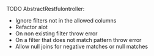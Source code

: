 TODO AbstractRestfulontroller:
 - Ignore filters not in the allowed columns
 - Refactor alot
 - On non existing filter throw error
 - On a filter that does not match pattern throw error
 - Allow null joins for negative matches or null matches